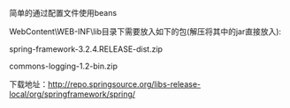 简单的通过配置文件使用beans

WebContent\WEB-INF\lib目录下需要放入如下的包(解压将其中的jar直接放入):

spring-framework-3.2.4.RELEASE-dist.zip

commons-logging-1.2-bin.zip

下载地址：http://repo.springsource.org/libs-release-local/org/springframework/spring/

